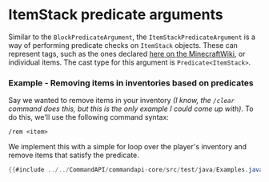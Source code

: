 # ItemStack predicate arguments

Similar to the `BlockPredicateArgument`, the `ItemStackPredicateArgument` is a way of performing predicate checks on `ItemStack` objects. These can represent tags, such as the ones declared [here on the MinecraftWiki](https://minecraft.gamepedia.com/Tag#Items), or individual items. The cast type for this argument is `Predicate<ItemStack>`.

<div class="example">

### Example - Removing items in inventories based on predicates

Say we wanted to remove items in your inventory _(I know, the `/clear` command does this, but this is the only example I could come up with)_. To do this, we'll use the following command syntax:

```mccmd
/rem <item>
```

We implement this with a simple for loop over the player's inventory and remove items that satisfy the predicate.

```java
{{#include ../../CommandAPI/commandapi-core/src/test/java/Examples.java:itemstackpredicatearguments}}
```


</div>

